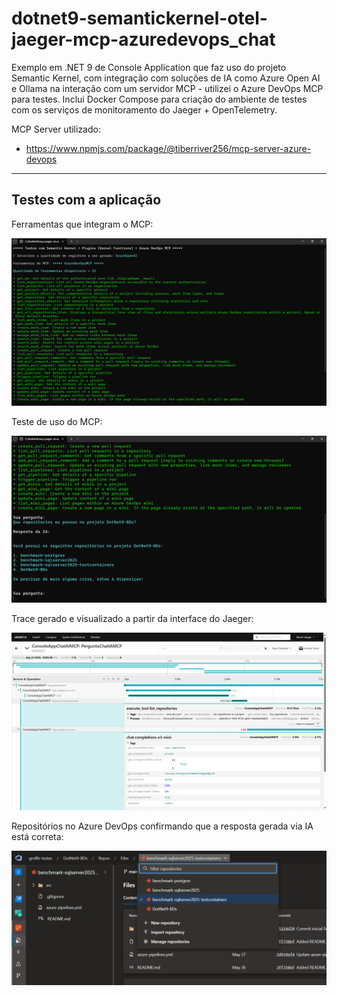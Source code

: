 # dotnet9-semantickernel-otel-jaeger-mcp-azuredevops_chat
Exemplo em .NET 9 de Console Application que faz uso do projeto Semantic Kernel, com integração com soluções de IA como Azure Open AI e Ollama na interação com um servidor MCP - utilizei o Azure DevOps MCP para testes. Inclui Docker Compose para criação do ambiente de testes com os serviços de monitoramento do Jaeger + OpenTelemetry.

MCP Server utilizado:
* https://www.npmjs.com/package/@tiberriver256/mcp-server-azure-devops

---

## Testes com a aplicação

Ferramentas que integram o MCP:

![Ferramentas do MCP](img/chat-01.png)

Teste de uso do MCP:

![Teste de uso do MCP do Azure DevOps](img/chat-02.png)

Trace gerado e visualizado a partir da interface do Jaeger:

![Monitoramento via Jaeger](img/jaeger-01.png)

Repositórios no Azure DevOps confirmando que a resposta gerada via IA está correta:

![Repositórios no Azure DevOps](img/azure-repos-01.png)